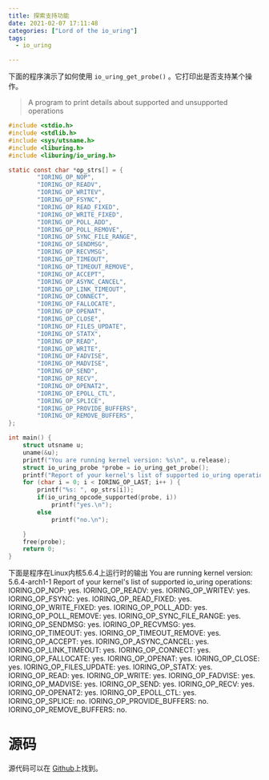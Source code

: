 ```yaml
---
title: 探索支持功能
date: 2021-02-07 17:11:48
categories: ["Lord of the io_uring"]
tags:
  - io_uring

---
```



下面的程序演示了如何使用 `io_uring_get_probe()` 。它打印出是否支持某个操作。

> A program to print details about supported and unsupported operations
```c
#include <stdio.h>
#include <stdlib.h>
#include <sys/utsname.h>
#include <liburing.h>
#include <liburing/io_uring.h>

static const char *op_strs[] = {
        "IORING_OP_NOP",
        "IORING_OP_READV",
        "IORING_OP_WRITEV",
        "IORING_OP_FSYNC",
        "IORING_OP_READ_FIXED",
        "IORING_OP_WRITE_FIXED",
        "IORING_OP_POLL_ADD",
        "IORING_OP_POLL_REMOVE",
        "IORING_OP_SYNC_FILE_RANGE",
        "IORING_OP_SENDMSG",
        "IORING_OP_RECVMSG",
        "IORING_OP_TIMEOUT",
        "IORING_OP_TIMEOUT_REMOVE",
        "IORING_OP_ACCEPT",
        "IORING_OP_ASYNC_CANCEL",
        "IORING_OP_LINK_TIMEOUT",
        "IORING_OP_CONNECT",
        "IORING_OP_FALLOCATE",
        "IORING_OP_OPENAT",
        "IORING_OP_CLOSE",
        "IORING_OP_FILES_UPDATE",
        "IORING_OP_STATX",
        "IORING_OP_READ",
        "IORING_OP_WRITE",
        "IORING_OP_FADVISE",
        "IORING_OP_MADVISE",
        "IORING_OP_SEND",
        "IORING_OP_RECV",
        "IORING_OP_OPENAT2",
        "IORING_OP_EPOLL_CTL",
        "IORING_OP_SPLICE",
        "IORING_OP_PROVIDE_BUFFERS",
        "IORING_OP_REMOVE_BUFFERS",
};

int main() {
    struct utsname u;
    uname(&u);
    printf("You are running kernel version: %s\n", u.release);
    struct io_uring_probe *probe = io_uring_get_probe();
    printf("Report of your kernel's list of supported io_uring operations:\n");
    for (char i = 0; i < IORING_OP_LAST; i++ ) {
        printf("%s: ", op_strs[i]);
        if(io_uring_opcode_supported(probe, i))
            printf("yes.\n");
        else
            printf("no.\n");

    }
    free(probe);
    return 0;
}
```
下面是程序在Linux内核5.6.4上运行时的输出
	You are running kernel version: 5.6.4-arch1-1
	Report of your kernel's list of supported io_uring operations:
	IORING_OP_NOP: yes.
	IORING_OP_READV: yes.
	IORING_OP_WRITEV: yes.
	IORING_OP_FSYNC: yes.
	IORING_OP_READ_FIXED: yes.
	IORING_OP_WRITE_FIXED: yes.
	IORING_OP_POLL_ADD: yes.
	IORING_OP_POLL_REMOVE: yes.
	IORING_OP_SYNC_FILE_RANGE: yes.
	IORING_OP_SENDMSG: yes.
	IORING_OP_RECVMSG: yes.
	IORING_OP_TIMEOUT: yes.
	IORING_OP_TIMEOUT_REMOVE: yes.
	IORING_OP_ACCEPT: yes.
	IORING_OP_ASYNC_CANCEL: yes.
	IORING_OP_LINK_TIMEOUT: yes.
	IORING_OP_CONNECT: yes.
	IORING_OP_FALLOCATE: yes.
	IORING_OP_OPENAT: yes.
	IORING_OP_CLOSE: yes.
	IORING_OP_FILES_UPDATE: yes.
	IORING_OP_STATX: yes.
	IORING_OP_READ: yes.
	IORING_OP_WRITE: yes.
	IORING_OP_FADVISE: yes.
	IORING_OP_MADVISE: yes.
	IORING_OP_SEND: yes.
	IORING_OP_RECV: yes.
	IORING_OP_OPENAT2: yes.
	IORING_OP_EPOLL_CTL: yes.
	IORING_OP_SPLICE: no.
	IORING_OP_PROVIDE_BUFFERS: no.
	IORING_OP_REMOVE_BUFFERS: no.

# 源码
源代码可以在 [Github](https://github.com/shuveb/loti-examples)上找到。

